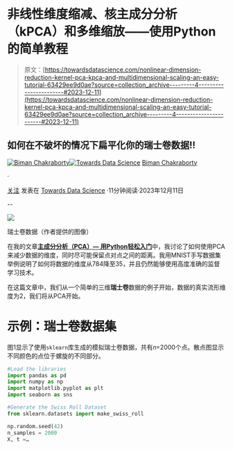 # 非线性维度缩减、核主成分分析（kPCA）和多维缩放——使用Python的简单教程

> 原文：[https://towardsdatascience.com/nonlinear-dimension-reduction-kernel-pca-kpca-and-multidimensional-scaling-an-easy-tutorial-63429ee9d0ae?source=collection_archive---------4-----------------------#2023-12-11](https://towardsdatascience.com/nonlinear-dimension-reduction-kernel-pca-kpca-and-multidimensional-scaling-an-easy-tutorial-63429ee9d0ae?source=collection_archive---------4-----------------------#2023-12-11)

## 如何在不破坏的情况下扁平化你的瑞士卷数据!!

[](https://medium.com/@biman.pph?source=post_page-----63429ee9d0ae--------------------------------)[![Biman Chakraborty](../Images/c0bd6ee0a1b09456bd9e6aae0969da18.png)](https://medium.com/@biman.pph?source=post_page-----63429ee9d0ae--------------------------------)[](https://towardsdatascience.com/?source=post_page-----63429ee9d0ae--------------------------------)[![Towards Data Science](../Images/a6ff2676ffcc0c7aad8aaf1d79379785.png)](https://towardsdatascience.com/?source=post_page-----63429ee9d0ae--------------------------------) [Biman Chakraborty](https://medium.com/@biman.pph?source=post_page-----63429ee9d0ae--------------------------------)

·

[关注](https://medium.com/m/signin?actionUrl=https%3A%2F%2Fmedium.com%2F_%2Fsubscribe%2Fuser%2Fb194a768b666&operation=register&redirect=https%3A%2F%2Ftowardsdatascience.com%2Fnonlinear-dimension-reduction-kernel-pca-kpca-and-multidimensional-scaling-an-easy-tutorial-63429ee9d0ae&user=Biman+Chakraborty&userId=b194a768b666&source=post_page-b194a768b666----63429ee9d0ae---------------------post_header-----------) 发表在 [Towards Data Science](https://towardsdatascience.com/?source=post_page-----63429ee9d0ae--------------------------------) ·11分钟阅读·2023年12月11日[](https://medium.com/m/signin?actionUrl=https%3A%2F%2Fmedium.com%2F_%2Fvote%2Ftowards-data-science%2F63429ee9d0ae&operation=register&redirect=https%3A%2F%2Ftowardsdatascience.com%2Fnonlinear-dimension-reduction-kernel-pca-kpca-and-multidimensional-scaling-an-easy-tutorial-63429ee9d0ae&user=Biman+Chakraborty&userId=b194a768b666&source=-----63429ee9d0ae---------------------clap_footer-----------)

--

[](https://medium.com/m/signin?actionUrl=https%3A%2F%2Fmedium.com%2F_%2Fbookmark%2Fp%2F63429ee9d0ae&operation=register&redirect=https%3A%2F%2Ftowardsdatascience.com%2Fnonlinear-dimension-reduction-kernel-pca-kpca-and-multidimensional-scaling-an-easy-tutorial-63429ee9d0ae&source=-----63429ee9d0ae---------------------bookmark_footer-----------)![](../Images/3d4589e1299bc55b786feb6867522a9f.png)

瑞士卷数据（作者提供的图像）

在我的文章[**主成分分析（PCA）— 用Python轻松入门**](https://medium.com/@biman.pph/principal-component-analysis-pca-an-easy-tutorial-with-python-c623b583cf29)中，我讨论了如何使用PCA来减少数据的维度，同时尽可能保留点对点之间的距离。我用MNIST手写数据集举例说明了如何将数据的维度从784降至35，并且仍然能够使用高度准确的监督学习技术。

在这篇文章中，我们从一个简单的三维**瑞士卷**数据的例子开始，数据的真实流形维度为2，我们将从PCA开始。

# 示例：瑞士卷数据集

图1显示了使用`sklearn`库生成的模拟瑞士卷数据，共有𝑛=2000个点。散点图显示不同颜色的点位于螺旋的不同部分。

```py
#Load the libraries
import pandas as pd
import numpy as np
import matplotlib.pyplot as plt
import seaborn as sns

#Generate the Swiss Roll Dataset
from sklearn.datasets import make_swiss_roll

np.random.seed(42)
n_samples = 2000
X, t =…
```
